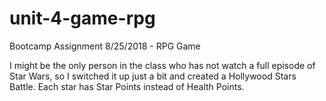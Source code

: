 # unit-4-game-rpg
Bootcamp Assignment 8/25/2018 - RPG Game

I might be the only person in the class who has not watch a full episode of Star Wars, so I switched it up just a bit and created a Hollywood Stars Battle.
Each star has Star Points instead of Health Points.